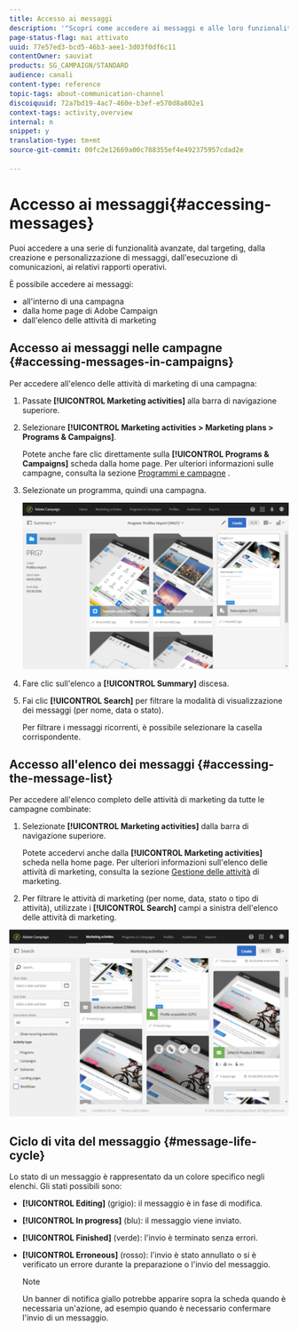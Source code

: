 ```yaml
---
title: Accesso ai messaggi
description: '"Scopri come accedere ai messaggi e alle loro funzionalità avanzate: creazione, targeting, personalizzazione, esecuzione e reporting."'
page-status-flag: mai attivato
uuid: 77e57ed3-bcd5-46b3-aee1-3d03f0df6c11
contentOwner: sauviat
products: SG_CAMPAIGN/STANDARD
audience: canali
content-type: reference
topic-tags: about-communication-channel
discoiquuid: 72a7bd19-4ac7-460e-b3ef-e570d8a802e1
context-tags: activity,overview
internal: n
snippet: y
translation-type: tm+mt
source-git-commit: 00fc2e12669a00c788355ef4e492375957cdad2e

---
```



# Accesso ai messaggi{#accessing-messages}

Puoi accedere a una serie di funzionalità avanzate, dal targeting, dalla creazione e personalizzazione di messaggi, dall'esecuzione di comunicazioni, ai relativi rapporti operativi.

È possibile accedere ai messaggi:

* all'interno di una campagna
* dalla home page di Adobe Campaign
* dall'elenco delle attività di marketing

## Accesso ai messaggi nelle campagne {#accessing-messages-in-campaigns}

Per accedere all'elenco delle attività di marketing di una campagna:

1. Passate **[!UICONTROL Marketing activities]** alla barra di navigazione superiore.
1. Selezionare **[!UICONTROL Marketing activities > Marketing plans > Programs & Campaigns]**.

   Potete anche fare clic direttamente sulla **[!UICONTROL Programs & Campaigns]** scheda dalla home page. Per ulteriori informazioni sulle campagne, consulta la sezione [Programmi e campagne](../../start/using/programs-and-campaigns.md) .

1. Selezionate un programma, quindi una campagna.

   ![](assets/delivery_list_1.png)

1. Fare clic sull'elenco a **[!UICONTROL Summary]** discesa.
1. Fai clic **[!UICONTROL Search]** per filtrare la modalità di visualizzazione dei messaggi (per nome, data o stato).

   Per filtrare i messaggi ricorrenti, è possibile selezionare la casella corrispondente.

## Accesso all'elenco dei messaggi {#accessing-the-message-list}

Per accedere all'elenco completo delle attività di marketing da tutte le campagne combinate:

1. Selezionate **[!UICONTROL Marketing activities]** dalla barra di navigazione superiore.

   Potete accedervi anche dalla **[!UICONTROL Marketing activities]** scheda nella home page. Per ulteriori informazioni sull'elenco delle attività di marketing, consulta la sezione [Gestione delle attività](../../start/using/marketing-activities.md#creating-a-marketing-activity) di marketing.

1. Per filtrare le attività di marketing (per nome, data, stato o tipo di attività), utilizzate i **[!UICONTROL Search]** campi a sinistra dell'elenco delle attività di marketing.

![](assets/delivery_list_2.png)

## Ciclo di vita del messaggio {#message-life-cycle}

Lo stato di un messaggio è rappresentato da un colore specifico negli elenchi. Gli stati possibili sono:

* **[!UICONTROL Editing]** (grigio): il messaggio è in fase di modifica.
* **[!UICONTROL In progress]** (blu): il messaggio viene inviato.
* **[!UICONTROL Finished]** (verde): l'invio è terminato senza errori.
* **[!UICONTROL Erroneous]** (rosso): l'invio è stato annullato o si è verificato un errore durante la preparazione o l'invio del messaggio.

   >[!NOTE]
   >
   >Un banner di notifica giallo potrebbe apparire sopra la scheda quando è necessaria un'azione, ad esempio quando è necessario confermare l'invio di un messaggio.

